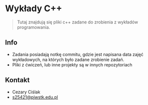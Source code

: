 # Wykłady C++
> Tutaj znajdują się pliki c++ zadane do zrobienia z wykładów programowania.

## Info
- Zadania posiadają notkę commitu, gdzie jest napisana data zajęć wykładowych, na których było zadane zrobienie zadań.
- Pliki z ćwiczeń, lub inne projekty są w innych repozytoriach

## Kontakt
- Cezary Ciślak
- s25421@pjwstk.edu.pl
